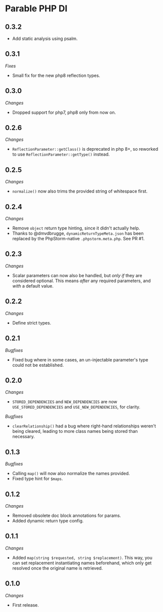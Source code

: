 # Parable PHP DI

## 0.3.2

- Add static analysis using psalm.

## 0.3.1

_Fixes_
- Small fix for the new php8 reflection types.

## 0.3.0

_Changes_
- Dropped support for php7, php8 only from now on.

## 0.2.6

_Changes_
- `ReflectionParameter::getClass()` is deprecated in php 8+, so reworked to use `ReflectionParameter::getType()` instead.

## 0.2.5

_Changes_
- `normalize()` now also trims the provided string of whitespace first.

## 0.2.4

_Changes_
- Remove `object` return type hinting, since it didn't actually help.
- Thanks to @dmvdbrugge, `dynamicReturnTypeMeta.json` has been replaced by the PhpStorm-native `.phpstorm.meta.php`. See PR #1.

## 0.2.3

_Changes_
- Scalar parameters can now also be handled, but _only if_ they are considered optional. This means _after_ any required parameters, and _with_ a default value.

## 0.2.2

_Changes_
- Define strict types.

## 0.2.1

_Bugfixes_

- Fixed bug where in some cases, an un-injectable parameter's type could not be established.

## 0.2.0

_Changes_
- `STORED_DEPENDENCIES` and `NEW_DEPENDENCIES` are now `USE_STORED_DEPENDENCIES` and `USE_NEW_DEPENDENCIES`, for clarity.

_Bugfixes_
- `clearRelationship()` had a bug where right-hand relationships weren't being cleared, leading to more class names being stored than necessary.

## 0.1.3

_Bugfixes_
- Calling `map()` will now also normalize the names provided.
- Fixed type hint for `$maps`.

## 0.1.2

_Changes_
- Removed obsolete doc block annotations for params.
- Added dynamic return type config.

## 0.1.1

_Changes_
- Added `map(string $requested, string $replacement)`. This way, you can set replacement instantiating names beforehand, which only get resolved once the original name is retrieved.

## 0.1.0

_Changes_
- First release.
